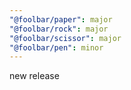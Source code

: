 ```yaml
---
"@foolbar/paper": major
"@foolbar/rock": major
"@foolbar/scissor": major
"@foolbar/pen": minor
---
```


new release
